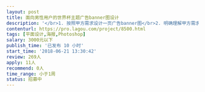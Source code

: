```yaml
---                
layout: post       
title: 面向男性用户的世界杯主题广告banner图设计           
description: '</br>1. 按照甲方需求设计一页广告banner图</br>2. 明确理解甲方需求、用户人群、广告宣传意图、主题思想</br>3. 主动思考并和甲方沟通设计思路</br>4. 完稿后根据甲方修改意见完善banner设计</br>5. 提交效果图和源文件</br>'     
contenturl: https://pro.lagou.com/project/8500.html      
tags: [平面设计,海报,Photoshop]            
salary: 3000元以下          
publish_time: '已发布 10 小时'         
start_time: '2018-06-21 13:30:42'           
review: 269人                   
apply: 11人                   
recommend: 0人                   
time_range: 小于1周              
status: 招募中                  
---                 
```

